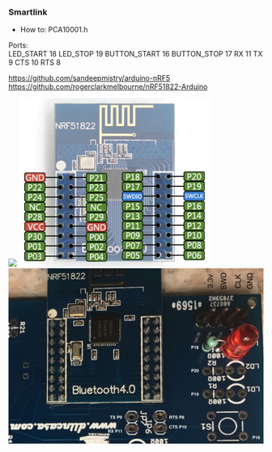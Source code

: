 ### Smartlink ###

* How to:
PCA10001.h  
  
Ports:    
LED_START 18
LED_STOP  19
BUTTON_START 16
BUTTON_STOP 17
RX 11
TX 9
CTS 10
RTS 8

https://github.com/sandeepmistry/arduino-nRF5
https://github.com/rogerclarkmelbourne/nRF51822-Arduino

![](https://github.com/jordy33/smartlink/blob/master/smartlink.png?raw=true)
![](https://github.com/jordy33/smartlink/blob/master/nrf5822.png?raw=true)
![](https://github.com/jordy33/smartlink/blob/master/pc10001.png?raw=true)
